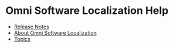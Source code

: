 # Omni Software Localization Help

* [Release Notes](release-notes.html)
* [About Omni Software Localization](about.html)
* [Topics](topics.html)